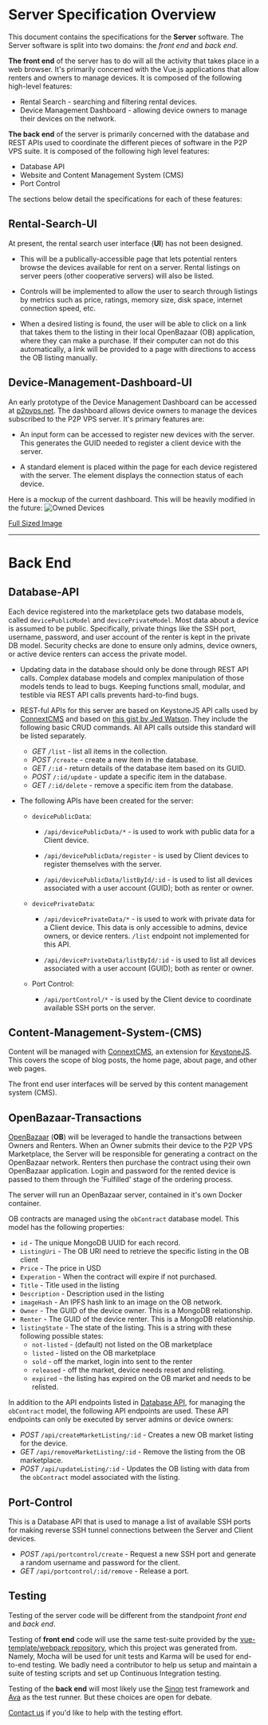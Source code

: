 # Server Specification Overview
This document contains the specifications for the **Server** software. The Server
software is split into two domains: the *front end* and *back end*.

**The front end** of the server has to do will all the activity that takes place
in a web browser. It's primarily concerned with the Vue.js applications that allow
renters and owners to manage devices. It is composed of the following high-level
features:

* Rental Search - searching and filtering rental devices.
* Device Management Dashboard - allowing device owners to manage their devices on the network.

**The back end** of the server is primarily concerned with the database and REST APIs
used to coordinate the different pieces of software in the P2P VPS suite.
It is composed of the following high level features:

* Database API
* Website and Content Management System (CMS)
* Port Control

The sections below detail the specifications for each of these features:


## Rental-Search-UI
At present, the rental search user interface (**UI**) has not been designed.

* This will be a publically-accessible page that lets potential renters browse
the devices available for rent on a server. Rental listings on server peers
(other cooperative servers) will also be listed.

* Controls will be implemented to allow the user to search through listings by metrics
such as price, ratings, memory size, disk space, internet connection speed, etc.

* When a desired listing is found, the user will be able to click on a link that
takes them to the listing in their local OpenBazaar (OB) application, where they can
make a purchase. If their computer can not do this automatically, a link will be
provided to a page with directions to access the OB listing manually.

## Device-Management-Dashboard-UI
An early prototype of the Device Management Dashboard can be accessed at
[p2pvps.net](http://p2pvps.net). The dashboard allows device owners to manage
the devices subscribed to the P2P VPS server. It's primary features are:

* An input form can be accessed to register new devices with the server. This
generates the GUID needed to register a client device with the server.

* A standard element is placed within the page for each device registered with the
server. The element displays the connection status of each device.

Here is a mockup of the current dashboard. This will be heavily modified in the future:
![Owned Devices](images/owned-devices-mockup-600px.jpg?raw=true "Owned Devices Mock Up")

[Full Sized Image](images/owned-devices-mockup.JPG?raw=true "Owned Devices Mock Up")

-----

# Back End

## Database-API
Each device registered into the marketplace gets two database models,
called `devicePublicModel` and `devicePrivateModel`.
Most data about a device is assumed to be public. Specifically, private things
like the SSH port, username, password, and user account of the renter is kept
in the private DB model. Security checks are done to ensure only admins,
device owners, or active device renters can access the private model.

* Updating data in the database should only be done through REST API calls.
Complex database models and complex manipulation of those models tends to lead
to bugs. Keeping functions small, modular, and testible via REST API calls prevents
hard-to-find bugs.

* REST-ful APIs for this server are based on KeystoneJS API calls used by
[ConnextCMS](https://github.com/skagitpublishing/connextCMS)
and based on
[this gist by Jed Watson](https://gist.github.com/JedWatson/9741171#file-routes-index-js-L24).
They include the following basic CRUD commands. All API calls outside this
standard will be listed separately.
    * *GET* `/list` - list all items in the collection.
    * *POST* `/create` - create a new item in the database.
    * *GET* `/:id` - return details of the database item based on its GUID.
    * *POST* `/:id/update` - update a specific item in the database.
    * *GET* `/:id/delete` - remove a specific item from the database.

* The following APIs have been created for the server:
    * `devicePublicData`:
        * `/api/devicePublicData/*` - is used to work with public data for a Client device.

        * `/api/devicePublicData/register` - is used by Client devices to register
        themselves with the server.

        * `/api/devicePublicData/listById/:id` - is used to list all devices associated
        with a user account (GUID); both as renter or owner.

    * `devicePrivateData`:
        * `/api/devicePrivateData/*` - is used to work with private data for a Client
        device. This data is only accessible to admins, device owners, or device
        renters. `/list` endpoint not implemented for this API.

        * `/api/devicePrivateData/listById/:id` - is used to list all devices associated
        with a user account (GUID); both as renter or owner.

    * Port Control:
        * `/api/portControl/*` - is used by the Client device to coordinate available SSH
        ports on the server.

## Content-Management-System-(CMS)
Content will be managed with [ConnextCMS](http://connextcms.com), an extension
for [KeystoneJS](http://keystonejs.com).
This covers the scope of blog posts, the home page, about page, and other web pages.

The front end user interfaces will be served by this content management system (CMS).


## OpenBazaar-Transactions
[OpenBazaar](http://openbazaar.org) (**OB**) will be leveraged to handle the
transactions between Owners and Renters. When an Owner submits their device to
the P2P VPS Marketplace, the Server will be responsible for generating a contract
on the OpenBazaar network. Renters then purchase the contract using their own
OpenBazaar application. Login and password for the rented device is passed to them
through the 'Fulfilled' stage of the ordering process.

The server will run an OpenBazaar server, contained in it's own Docker container.

OB contracts are managed using the `obContract` database model. This model has the following properties:

* `id` - The unique MongoDB UUID for each record.
* `ListingUri` - The OB URI need to retrieve the specific listing in the OB client
* `Price` - The price in USD
* `Experation` - When the contract will expire if not purchased.
* `Title` - Title used in the listing
* `Description` - Description used in the listing
* `imageHash` - An IPFS hash link to an image on the OB network.
* `Owner` - The GUID of the device owner. This is a MongoDB relationship.
* `Renter` - The GUID of the device renter. This is a MongoDB relationship.
* `listingState` - The state of the listing. This is a string with these following possible states:
    * `not-listed` - (default) not listed on the OB marketplace
    * `listed` - listed on the OB marketplace
    * `sold` - off the market, login into sent to the renter
    * `released` - off the market, device needs reset and relisting.
    * `expired` - the listing has expired on the OB market and needs to be relisted.

In addition to the API endpoints listed in [Database API](#Database-API), for managing the
`obContract` model, the following API endpoints are used.
These API endpoints can only be executed by server admins or device owners:

* *POST* `/api/createMarketListing/:id` - Creates a new OB market listing for the device.
* *GET* `/api/removeMarketListing/:id` - Remove the listing from the OB marketplace.
* *POST* `/api/updateListing/:id` - Updates the OB listing with data from the `obContract` model associated with the listing.

## Port-Control
This is a Database API that is used to manage a list of available SSH ports for
making reverse SSH tunnel connections between the Server and Client devices.

* *POST* `/api/portcontrol/create` - Request a new SSH port and generate a
random username and password for the client.
* *GET* `/api/portcontrol/:id/remove` - Release a port.

## Testing
Testing of the server code will be different from the standpoint *front end* and
*back end*.

Testing of **front end** code will use the same test-suite provided by the
[vue-template/webpack repository](https://github.com/vuejs-templates/webpack),
which this project was generated from. Namely, Mocha will be used for unit tests
and Karma will be used for end-to-end testing. We badly need a contributor to
help us setup and maintain a suite of testing scripts and set up Continuous
Integration testing.

Testing of the **back end** will most likely use the [Sinon](http://sinonjs.org/)
test framework and [Ava](https://github.com/avajs/ava) as the test runner. But these
choices are open for debate.

[Contact us](http://p2pvps.org/contact-us/) if you'd like to help with the testing effort.
